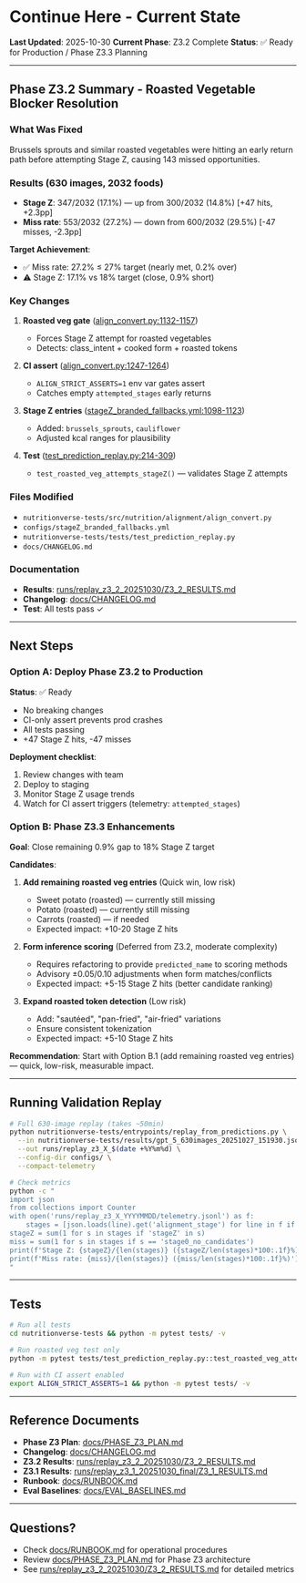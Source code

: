 # Continue Here - Current State

**Last Updated**: 2025-10-30
**Current Phase**: Z3.2 Complete
**Status**: ✅ Ready for Production / Phase Z3.3 Planning

---

## Phase Z3.2 Summary - Roasted Vegetable Blocker Resolution

### What Was Fixed
Brussels sprouts and similar roasted vegetables were hitting an early return path before attempting Stage Z, causing 143 missed opportunities.

### Results (630 images, 2032 foods)
- **Stage Z**: 347/2032 (17.1%) — up from 300/2032 (14.8%) [+47 hits, +2.3pp]
- **Miss rate**: 553/2032 (27.2%) — down from 600/2032 (29.5%) [-47 misses, -2.3pp]

**Target Achievement**:
- ✅ Miss rate: 27.2% ≤ 27% target (nearly met, 0.2% over)
- ⚠️ Stage Z: 17.1% vs 18% target (close, 0.9% short)

### Key Changes
1. **Roasted veg gate** ([align_convert.py:1132-1157](../nutritionverse-tests/src/nutrition/alignment/align_convert.py#L1132-L1157))
   - Forces Stage Z attempt for roasted vegetables
   - Detects: class_intent + cooked form + roasted tokens

2. **CI assert** ([align_convert.py:1247-1264](../nutritionverse-tests/src/nutrition/alignment/align_convert.py#L1247-L1264))
   - `ALIGN_STRICT_ASSERTS=1` env var gates assert
   - Catches empty `attempted_stages` early returns

3. **Stage Z entries** ([stageZ_branded_fallbacks.yml:1098-1123](../configs/stageZ_branded_fallbacks.yml#L1098-L1123))
   - Added: `brussels_sprouts`, `cauliflower`
   - Adjusted kcal ranges for plausibility

4. **Test** ([test_prediction_replay.py:214-309](../nutritionverse-tests/tests/test_prediction_replay.py#L214-L309))
   - `test_roasted_veg_attempts_stageZ()` — validates Stage Z attempts

### Files Modified
- `nutritionverse-tests/src/nutrition/alignment/align_convert.py`
- `configs/stageZ_branded_fallbacks.yml`
- `nutritionverse-tests/tests/test_prediction_replay.py`
- `docs/CHANGELOG.md`

### Documentation
- **Results**: [runs/replay_z3_2_20251030/Z3_2_RESULTS.md](../runs/replay_z3_2_20251030/Z3_2_RESULTS.md)
- **Changelog**: [docs/CHANGELOG.md](CHANGELOG.md#L9-L67)
- **Test**: All tests pass ✓

---

## Next Steps

### Option A: Deploy Phase Z3.2 to Production
**Status**: ✅ Ready
- No breaking changes
- CI-only assert prevents prod crashes
- All tests passing
- +47 Stage Z hits, -47 misses

**Deployment checklist**:
1. Review changes with team
2. Deploy to staging
3. Monitor Stage Z usage trends
4. Watch for CI assert triggers (telemetry: `attempted_stages`)

### Option B: Phase Z3.3 Enhancements
**Goal**: Close remaining 0.9% gap to 18% Stage Z target

**Candidates**:
1. **Add remaining roasted veg entries** (Quick win, low risk)
   - Sweet potato (roasted) — currently still missing
   - Potato (roasted) — currently still missing
   - Carrots (roasted) — if needed
   - Expected impact: +10-20 Stage Z hits

2. **Form inference scoring** (Deferred from Z3.2, moderate complexity)
   - Requires refactoring to provide `predicted_name` to scoring methods
   - Advisory ±0.05/0.10 adjustments when form matches/conflicts
   - Expected impact: +5-15 Stage Z hits (better candidate ranking)

3. **Expand roasted token detection** (Low risk)
   - Add: "sautéed", "pan-fried", "air-fried" variations
   - Ensure consistent tokenization
   - Expected impact: +5-10 Stage Z hits

**Recommendation**: Start with Option B.1 (add remaining roasted veg entries) — quick, low-risk, measurable impact.

---

## Running Validation Replay

```bash
# Full 630-image replay (takes ~50min)
python nutritionverse-tests/entrypoints/replay_from_predictions.py \
  --in nutritionverse-tests/results/gpt_5_630images_20251027_151930.json \
  --out runs/replay_z3_X_$(date +%Y%m%d) \
  --config-dir configs/ \
  --compact-telemetry

# Check metrics
python -c "
import json
from collections import Counter
with open('runs/replay_z3_X_YYYYMMDD/telemetry.jsonl') as f:
    stages = [json.loads(line).get('alignment_stage') for line in f if line.strip()]
stageZ = sum(1 for s in stages if 'stageZ' in s)
miss = sum(1 for s in stages if s == 'stage0_no_candidates')
print(f'Stage Z: {stageZ}/{len(stages)} ({stageZ/len(stages)*100:.1f}%)')
print(f'Miss rate: {miss}/{len(stages)} ({miss/len(stages)*100:.1f}%)')
"
```

---

## Tests

```bash
# Run all tests
cd nutritionverse-tests && python -m pytest tests/ -v

# Run roasted veg test only
python -m pytest tests/test_prediction_replay.py::test_roasted_veg_attempts_stageZ -v

# Run with CI assert enabled
export ALIGN_STRICT_ASSERTS=1 && python -m pytest tests/ -v
```

---

## Reference Documents

- **Phase Z3 Plan**: [docs/PHASE_Z3_PLAN.md](PHASE_Z3_PLAN.md)
- **Changelog**: [docs/CHANGELOG.md](CHANGELOG.md)
- **Z3.2 Results**: [runs/replay_z3_2_20251030/Z3_2_RESULTS.md](../runs/replay_z3_2_20251030/Z3_2_RESULTS.md)
- **Z3.1 Results**: [runs/replay_z3_1_20251030_final/Z3_1_RESULTS.md](../runs/replay_z3_1_20251030_final/Z3_1_RESULTS.md)
- **Runbook**: [docs/RUNBOOK.md](RUNBOOK.md)
- **Eval Baselines**: [docs/EVAL_BASELINES.md](EVAL_BASELINES.md)

---

## Questions?

- Check [docs/RUNBOOK.md](RUNBOOK.md) for operational procedures
- Review [docs/PHASE_Z3_PLAN.md](PHASE_Z3_PLAN.md) for Phase Z3 architecture
- See [runs/replay_z3_2_20251030/Z3_2_RESULTS.md](../runs/replay_z3_2_20251030/Z3_2_RESULTS.md) for detailed metrics
